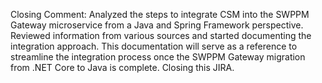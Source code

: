 Closing Comment: Analyzed the steps to integrate CSM into the SWPPM Gateway microservice from a Java and Spring Framework perspective. Reviewed information from various sources and started documenting the integration approach. This documentation will serve as a reference to streamline the integration process once the SWPPM Gateway migration from .NET Core to Java is complete. Closing this JIRA.
